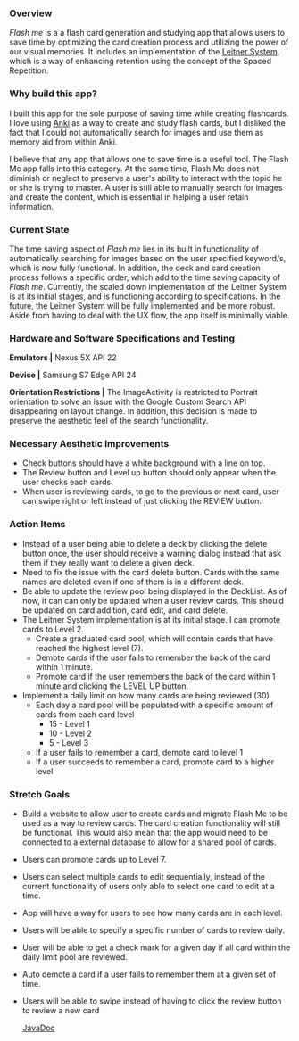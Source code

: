 ### Overview
_Flash me_ is a a flash card generation and studying app 
that allows users to save time by optimizing the card creation process and
utilizing the power of our visual memories. It includes an implementation of the
[Leitner System](https://en.wikipedia.org/wiki/Leitner_system), 
which is a way of enhancing retention using the concept of the
Spaced Repetition. 

### Why build this app?
I built this app for the sole purpose of saving time while creating flashcards.
I love using [Anki](https://apps.ankiweb.net/) as a way to create and study flash cards, but I disliked
the fact that I could not automatically search for images and use
them as memory aid from within Anki. 

I believe that any app that allows one to save time is a useful tool.
The Flash Me app falls into this category. At the same time, Flash Me
does not diminish or neglect to preserve a user's ability to interact
with the topic he or she is trying to master. A user is still
able to manually search for images and create the content, which
is essential in helping a user retain information.

### Current State
The time saving aspect of _Flash me_ lies in its built in functionality 
of automatically searching for images based on the user specified 
keyword/s, which is now fully functional. In addition, the deck and card creation process follows a specific order, which
add to the time saving capacity of _Flash me_. Currently, the scaled down implementation 
of the Leitner System is at its initial stages, and is functioning according to specifications. In
the future, the Leitner System will be fully implemented and be more robust. 
Aside from having to deal with the UX flow, the app itself is minimally viable. 

### Hardware and Software Specifications and Testing
<b>Emulators |</b> Nexus 5X API 22

<b>Device |</b> Samsung S7 Edge API 24
 
<b>Orientation Restrictions |</b> The ImageActivity is restricted to Portrait orientation to solve
an issue with the Google Custom Search API disappearing on layout change. 
In addition, this decision is made to preserve the aesthetic feel of 
the search functionality. 

### Necessary Aesthetic Improvements
* Check buttons should have a white background with a line on top.
* The Review button and Level up button should only appear when 
  the user checks each cards.
* When user is reviewing cards, to go to the previous or next card, user can swipe right
  or left instead of just clicking the REVIEW button.
  
### Action Items
* Instead of a user being able to delete a deck by clicking the delete button once,
  the user should receive a warning dialog instead that ask them if they really want 
  to delete a given deck.
* Need to fix the issue with the card delete button. Cards with the same names
  are deleted even if one of them is in a different deck.
* Be able to update the review pool being displayed in the DeckList. As of now,
  it can can only be updated when a user review cards. This should be updated on
  card addition, card edit, and card delete.
* The Leitner System implementation is at its initial stage. I can promote cards to Level 2.
  * Create a graduated card pool, which will contain cards that have reached the
    highest level (7).
  * Demote cards if the user fails to remember the back of the card within 1 minute.
  * Promote card if the user remembers the back of the card within 1 minute and clicking
    the LEVEL UP button.
* Implement a daily limit on how many cards are being reviewed (30)
    * Each day a card pool will be populated with a specific amount of cards 
    from each card level 
      * 15 - Level 1
      * 10 - Level 2
      * 5 - Level 3
    * If a user fails to remember a card, demote card to level 1
    * If a user succeeds to remember a card, promote card to a higher level
    
### Stretch Goals
* Build a website to allow user to create cards and migrate Flash Me to be  
  used as a way to review cards. The card creation functionality will still 
  be functional. This would also mean that the app would need to be connected 
  to a external database to allow for a shared pool of cards.
* Users can promote cards up to Level 7.
* Users can select multiple cards to edit sequentially, instead of the current 
functionality of users only able to select one card to edit at a time.
* App will have a way for users to see how many cards are in each level.
* Users will be able to specify a specific number of cards to review daily.
* User will be able to get a check mark for a given day if all card within
the daily limit pool are reviewed.
* Auto demote a card if a user fails to remember them at a given set of time.
* Users will be able to swipe instead of having to click the review button
to review a new card

  [JavaDoc](https://ejerson.github.io/FlashMe/docs/)



